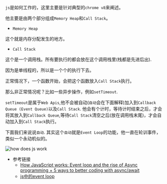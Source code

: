 `js`是如何工作的，这里主要是针对典型的`chrome v8`来阐述。

他主要是由两个部分组成`Memory Heap`和`Call Stack`。

- `Memory Heap`

这个就是内存分配发生的地方。

- `Call Stack`

这个是一个调用栈。所有要执行的都会放在这个调用栈里(栈都是先进后出).

因为是单线程的，所以是一个个的执行下去。

正常情况下，一个函数开始，会把这个函数放入`Call Stack`执行。

那么非正常情况呢？比如一些异步操作，例如`setTimeout`.

`setTimeout`是属于`Web Apis`,他不会被自动(`自动`会在下面解释)加入到`Callback Queue (Event Queue)`以及`Call Stack`.
他会有个计时，等待计时结束之后，才会将其放入到`Callback Queue`,等待`Call Stack`清空之后(放在调用栈末尾)，才会自动加入到`Call Stack`执行。

下面我们来说说`自动`. 其实这个`自动`就是`Event Loop`的功能，他一直在轮训事件，类似一个永动机似的。

![how does js work](https://github.com/xiaohesong/TIL/blob/master/assets/front-end/imgs/js-work.gif)



- 参考链接
  - [How JavaScript works: Event loop and the rise of Async programming + 5 ways to better coding with async/await](https://blog.sessionstack.com/how-javascript-works-event-loop-and-the-rise-of-async-programming-5-ways-to-better-coding-with-2f077c4438b5)
  - [js中的event loop](https://anhuiliujun.github.io/javascript/2017/02/17/js-event-loop.html)
